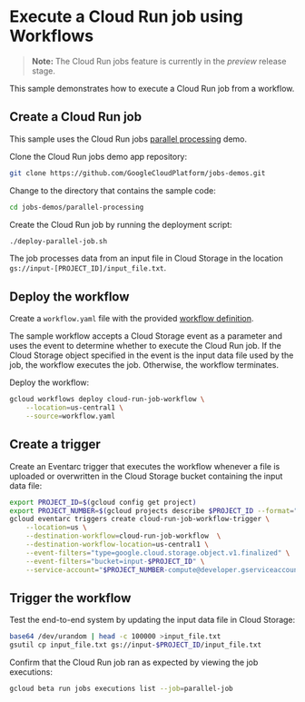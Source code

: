 # Execute a Cloud Run job using Workflows

> **Note:** The Cloud Run jobs feature is currently in the *preview* release
> stage.

This sample demonstrates how to execute a Cloud Run job from a workflow.

## Create a Cloud Run job

This sample uses the Cloud Run jobs
[parallel processing](https://github.com/GoogleCloudPlatform/jobs-demos/tree/main/parallel-processing)
demo.

Clone the Cloud Run jobs demo app repository:

```sh
git clone https://github.com/GoogleCloudPlatform/jobs-demos.git
```

Change to the directory that contains the sample code:

```sh
cd jobs-demos/parallel-processing
```

Create the Cloud Run job by running the deployment script:

```sh
./deploy-parallel-job.sh
```

The job processes data from an input file in Cloud Storage in the location
`gs://input-[PROJECT_ID]/input_file.txt`.

## Deploy the workflow

Create a `workflow.yaml` file with the provided
[workflow definition](workflow.yaml).

The sample workflow accepts a Cloud Storage event as a parameter and uses
the event to determine whether to execute the Cloud Run job. If the
Cloud Storage object specified in the event is the input data file used by
the job, the workflow executes the job. Otherwise, the workflow terminates.

Deploy the workflow:

```sh
gcloud workflows deploy cloud-run-job-workflow \
    --location=us-central1 \
    --source=workflow.yaml
```

## Create a trigger

Create an Eventarc trigger that executes the workflow whenever a file is
uploaded or overwritten in the Cloud Storage bucket containing the input data
file:

```sh
export PROJECT_ID=$(gcloud config get project)
export PROJECT_NUMBER=$(gcloud projects describe $PROJECT_ID --format="value(projectNumber)")
gcloud eventarc triggers create cloud-run-job-workflow-trigger \
    --location=us \
    --destination-workflow=cloud-run-job-workflow  \
    --destination-workflow-location=us-central1 \
    --event-filters="type=google.cloud.storage.object.v1.finalized" \
    --event-filters="bucket=input-$PROJECT_ID" \
    --service-account="$PROJECT_NUMBER-compute@developer.gserviceaccount.com"
```

## Trigger the workflow

Test the end-to-end system by updating the input data file in Cloud Storage:

```sh
base64 /dev/urandom | head -c 100000 >input_file.txt
gsutil cp input_file.txt gs://input-$PROJECT_ID/input_file.txt
```

Confirm that the Cloud Run job ran as expected by viewing the job executions:

```sh
gcloud beta run jobs executions list --job=parallel-job
```

